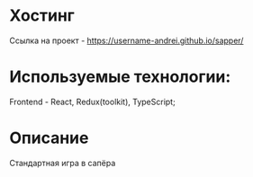 # Хостинг

Ссылка на проект - https://username-andrei.github.io/sapper/

# Используемые технологии:

Frontend - React, Redux(toolkit), TypeScript;

# Описание

Стандартная игра в сапёра

